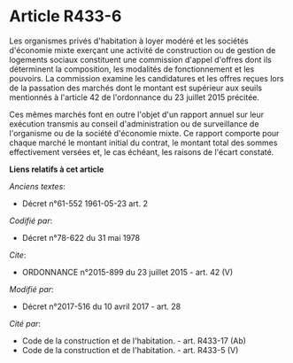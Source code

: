 # Article R433-6

Les organismes privés d'habitation à loyer modéré et les sociétés d'économie mixte exerçant une activité de construction ou
de gestion de logements sociaux constituent une commission d'appel d'offres dont ils déterminent la composition, les
modalités de fonctionnement et les pouvoirs. La commission examine les candidatures et les offres reçues lors de la passation
des marchés dont le montant est supérieur aux seuils mentionnés à l'article 42 de l'ordonnance du 23 juillet 2015 précitée.

Ces mêmes marchés font en outre l'objet d'un rapport annuel sur leur exécution transmis au conseil d'administration ou de
surveillance de l'organisme ou de la société d'économie mixte. Ce rapport comporte pour chaque marché le montant initial du
contrat, le montant total des sommes effectivement versées et, le cas échéant, les raisons de l'écart constaté.

**Liens relatifs à cet article**

_Anciens textes_:

  - Décret n°61-552 1961-05-23 art. 2

_Codifié par_:

  - Décret n°78-622 du 31 mai 1978

_Cite_:

  - ORDONNANCE n°2015-899 du 23 juillet 2015 - art. 42 (V)

_Modifié par_:

  - Décret n°2017-516 du 10 avril 2017 - art. 28

_Cité par_:

  - Code de la construction et de l'habitation. - art. R433-17 (Ab)
  - Code de la construction et de l'habitation. - art. R433-5 (V)
